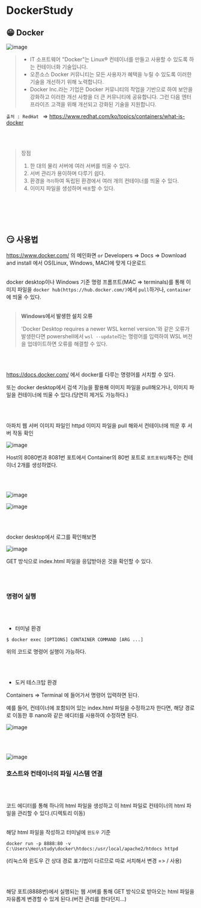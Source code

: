 # DockerStudy


## 😁 Docker

![image](https://github.com/heohgoo/DockerStudy/assets/95553132/9f0e2528-73ce-4d0f-b8c7-3d50f4ff3de0)


> * IT 소프트웨어 "Docker"는 Linux® 컨테이너를 만들고 사용할 수 있도록 하는 컨테이너화 기술입니다.
> * 오픈소스 Docker 커뮤니티는 모든 사용자가 혜택을 누릴 수 있도록 이러한 기술을 개선하기 위해 노력합니다.
> * Docker Inc.라는 기업은 Docker 커뮤니티의 작업을 기반으로 하여 보안을 강화하고 이러한 개선 사항을 더 큰 커뮤니티에 공유합니다. 그런 다음 엔터프라이즈 고객을 위해 개선되고 강화된 기술을 지원합니다.

```출처 : RedHat ``` => https://www.redhat.com/ko/topics/containers/what-is-docker

<br/>
<br/>



> 장점
> 
> 1. 한 대의 물리 서버에 여러 서버를 띄울 수 있다.
> 2. 서버 관리가 용이하며 다루기 쉽다.
> 3. 환경을 `격리`하여 독립된 환경에서 여러 개의 컨테이너를 띄울 수 있다.
> 4. 이미지 파일을 생성하며 `배포`할 수 있다.

<br/>
<br/>
<br/>
<br/>

## 😏 사용법

https://www.docker.com/ 의 메인화면 `or` Developers => Docs => Download and install 에서 OS(Linux, Windows, MAC)에 맞게 다운로드
<br/>
<br/>

docker desktop이나 Windows 기준 명령 프롬프트(MAC => terminals)를 통해 이미지 파일을 `docker hub(https://hub.docker.com/)`에서 `pull`하거나, `container`에 띄울 수 있다.
<br/>
<br/>

> **Windows에서 발생한 설치 오류**
>  
> 'Docker Desktop requires a newer WSL kernel version.'와 같은 오류가 발생한다면 powershell에서 `wsl --update`라는 명령어를 입력하여 WSL 버전을 업데이트하면 오류를 해결할 수 있다.

<br/>
<br/>

https://docs.docker.com/ 에서 docker를 다루는 명령어를 서치할 수 있다.

또는 docker desktop에서 검색 기능을 활용해 이미지 파일을 pull해오거나, 이미지 파일을 컨테이너에 띄울 수 있다.(당연히 제거도 가능하다.)

<br/>
<br/>

아파치 웹 서버 이미지 파일인 httpd 이미지 파일을 pull 해와서 컨테이너에 띄운 후 서버 작동 확인

![image](https://github.com/heohgoo/DockerStudy/assets/95553132/c364447c-3690-49c4-94c3-fe244d091285)

Host의 8080번과 8081번 포트에서 Container의 80번 포트로 `포트포워딩`해주는 컨테이너 2개를 생성하였다.

<br/>
<br/>

![image](https://github.com/heohgoo/DockerStudy/assets/95553132/c224123c-256c-45cd-8a92-d869a1327376)

![image](https://github.com/heohgoo/DockerStudy/assets/95553132/edcfa49e-5fb1-455d-8d79-b0740d21c006)

<br/>
<br/>

docker desktop에서 로그를 확인해보면

![image](https://github.com/heohgoo/DockerStudy/assets/95553132/228a6c51-8f17-4342-9fc3-f470d692677d)

GET 방식으로 index.html 파일을 응답받아온 것을 확인할 수 있다.

<br/>
<br/>

### 명령어 실행

<br/>
<br/>

* 터미널 환경
```
$ docker exec [OPTIONS] CONTAINER COMMAND [ARG ...] 
```

위의 코드로 명령어 실행이 가능하다.

<br/>
<br/>

* 도커 테스크탑 환경

Containers => Terminal 에 들어가서 명령어 입력하면 된다.


예를 들어, 컨테이너에 포함되어 있는 index.html 파일을 수정하고자 한다면, 해당 경로로 이동한 후 nano와 같은 에디터를 사용하여 수정하면 된다.



![image](https://github.com/heohgoo/DockerStudy/assets/95553132/f1fc6053-b06b-4c33-8d33-6510f33d5686)

<br/>
<br/>

![image](https://github.com/heohgoo/DockerStudy/assets/95553132/97105286-925e-4a43-b90d-ba680a4e97b4)




### 호스트와 컨테이너의 파일 시스템 연결
<br/>
<br/>

코드 에디터를 통해 하나의 html 파일을 생성하고 이 html 파일로 컨테이너의 html 파일을 관리할 수 있다.(디렉토리 이동)
<br/>
<br/>

해당 html 파일을 작성하고 터미널에 `윈도우` 기준

```
docker run -p 8888:80 -v C:\Users\Heo\study\docker\htdocs:/usr/local/apache2/htdocs httpd
```

(리눅스와 윈도우 간 상대 경로 표기법이 다르므로 따로 서치해서 변경 => / 사용)

<br/>
<br/>

해당 포트(8888번)에서 실행되는 웹 서버를 통해 GET 방식으로 받아오는 html 파일을 자유롭게 변경할 수 있게 된다.(버전 관리를 한다던지...)
















